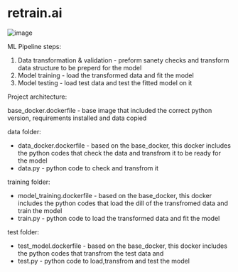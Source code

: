 # retrain.ai

![image](https://user-images.githubusercontent.com/64142727/126201869-8b4507fc-3156-4665-9037-92f4a6e0c0d5.png)

ML Pipeline steps:
1. Data transformation & validation - preform sanety checks and transform data structure to be preperd for the model
2. Model training - load the transformed data and fit the model
3. Model testing - load test data and test the fitted model on it

Project architecture:

base_docker.dockerfile - base image that included the correct python version, requirements installed and data copied

data folder:
- data_docker.dockerfile - based on the base_docker, this docker includes the python codes that check the data and transfrom it to be ready for the model
- data.py - python code to check and transfrom it

training folder:
- model_training.dockerfile - based on the base_docker, this docker includes the python codes that load the dill of the transfromed data and train the model
- train.py - python code to load the transformed data and fit the model

test folder:
- test_model.dockerfile - based on the base_docker, this docker includes the python codes that transfrom the test data and 
- test.py - python code to load,transfrom and test the model
